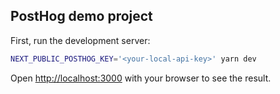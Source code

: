 ## PostHog demo project

First, run the development server:

```bash
NEXT_PUBLIC_POSTHOG_KEY='<your-local-api-key>' yarn dev
```

Open [http://localhost:3000](http://localhost:3000) with your browser to see the result.
